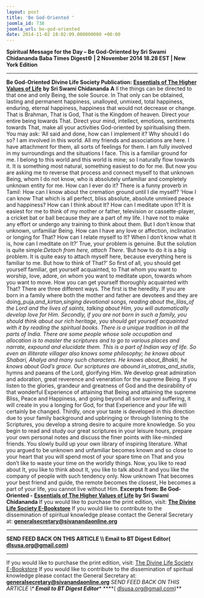 ```yaml
---
layout: post
title: 'Be God-Oriented '
joomla_id: 738
joomla_url: be-god-oriented
date: 2014-11-02 18:02:09.000000000 +00:00
---
```

**Spiritual Message for the Day – Be God-Oriented by Sri Swami Chidananda**
**Baba Times Digest© | 2 November 2014 18.28 EST | New York Edition**
* * *  
**Be God-Oriented**
**Divine Life Society Publication:** [**Essentials of The Higher Values of Life**](http://www.dlshq.org/download/highervalues.htm#_VPID_2) **by Sri Swami Chidananda**
**A** ll the things can be directed to that one and only Being, the sole Source. In That only can be obtained, lasting and permanent happiness, unalloyed, unmixed, total happiness, enduring, eternal happiness, happiness that would not decrease or change. That is Brahman, That is God, That is the Kingdom of heaven. Direct your entire being towards That. Direct your mind, intellect, emotions, sentiments towards That, make all your activities God-oriented by spiritualising them.
You may ask: ‘All said and done, how can I implement it? Why should I do so? I am involved in this world. All my friends and associations are here. I have attachment for them, all sorts of feelings for them. I am fully involved in my surroundings and the situations I face. This is a familiar ground for me. I belong to this world and this world is mine; so I naturally flow towards it. It is something most natural, something easiest to do for me. But now you are asking me to reverse that process and connect myself to that unknown Being, whom I do not know, who is absolutely unfamiliar and completely unknown entity for me. How can I ever do it? There is a funny proverb in Tamil: How can I know about the cremation ground until I die myself?
‘How I can know That which is all perfect, bliss absolute, absolute unmixed peace and happiness? How can I think about It? How can I meditate upon It? It is easiest for me to think of my mother or father, television or cassette-player, a cricket bat or ball because they are a part of my life. I have not to make any effort or undergo any training to think about them. But I don’t know that unknown, unfamiliar Being. How can I have any love or affection, inclination or longing for That? How can I relate myself to It? When I don’t know what It is, how can I meditate on It?’
True, your problem is genuine. But the solution is quite simple:_Detach from here, attach There_.
‘But how to do it is a big problem. It is quite easy to attach myself here, because everything here is familiar to me. But how to think of That?’
So first of all, you should get yourself familiar, get yourself acquainted, to That whom you want to worship, love, adore, on whom you want to meditate upon, towards whom you want to move.
How you can get yourself thoroughly acquainted with That? There are three different ways. The first is the heredity. If you are born in a family where both the mother and father are devotees and they are doing_puja,_and_kirtan,_singing devotional songs, reading about the_lilas_of the Lord and the lives of saints, talking about Him, you will automatically develop love for Him.
Secondly, if you are not born in such a family, you should think about our rich heritage, you should get yourself acquainted with it by reading the spiritual books. There is a unique tradition in all the parts of India. There are some people whose sole occupation and allocation is to master the scriptures and to go to various places and narrate, expound and elucidate them. This is a part of Indian way of life. So even an illiterate villager also knows some philosophy; he knows about Shabari, Ahalya and many such characters. He knows about_Bhakti_, he knows about God’s grace.
Our scriptures are abound in_stotras_and_stutis_, hymns and paeans of the Lord, glorifying Him. We develop great admiration and adoration, great reverence and veneration for the supreme Being. If you listen to the glories, grandeur and greatness of God and the desirability of that wonderful Experience of attaining that Being and attaining the supreme Bliss, Peace and Happiness, and going beyond all sorrow and suffering, it will create in you a longing for God, for that Experience and your life will certainly be changed.
Thirdly, once your taste is developed in this direction due to your family background and upbringing or through listening to the Scriptures, you develop a strong desire to acquire more knowledge. So you begin to read and study our great scriptures in your leisure hours, prepare your own personal notes and discuss the finer points with like-minded friends. You slowly build up your own library of inspiring literature. What you argued to be unknown and unfamiliar becomes known and so close to your heart that you will spend most of your spare time on That and you don’t like to waste your time on the worldly things. Now, you like to read about It, you like to think about It, you like to talk about It and you like the company of people with such tendency only. Now unknown That becomes your best friend and guide, the remote becomes the closest, He becomes a part of your life, you cannot live without Him.
**Excerpts from:**  **Be God-Oriented -** [**Essentials of The Higher Values of Life**](http://www.dlshq.org/download/highervalues.htm#_VPID_2) **by Sri Swami Chidananda**
If you would like to purchase the print edition, visit: **[The Divine Life Society E-Bookstore](http://www.dlshq.org/download/download.htm)**
If you would like to contribute to the dissemination of spiritual knowledge please contact the General Secretary at: [](mailto:%20%3Cscript%20type=%27text/javascript%27%3E%20%3C%21--%20var%20prefix%20=%20%27ma%27%20+%20%27il%27%20+%20%27to%27;%20var%20path%20=%20%27hr%27%20+%20%27ef%27%20+%20%27=%27;%20var%20addy57016%20=%20%27generalsecretary%27%20+%20%27@%27;%20addy57016%20=%20addy57016%20+%20%27sivanandaonline%27%20+%20%27.%27%20+%20%27org%27;%20document.write%28%27%3Ca%20%27%20+%20path%20+%20%27%5C%27%27%20+%20prefix%20+%20%27:%27%20+%20addy57016%20+%20%27%5C%27%3E%27%29;%20document.write%28addy57016%29;%20document.write%28%27%3C%5C/a%3E%27%29;%20//--%3E%5Cn%20%3C/script%3E%3Cscript%20type=%27text/javascript%27%3E%20%3C%21--%20document.write%28%27%3Cspan%20style=%5C%27display:%20none;%5C%27%3E%27%29;%20//--%3E%20%3C/script%3EThis%20email%20address%20is%20being%20protected%20from%20spambots.%20You%20need%20JavaScript%20enabled%20to%20view%20it.%20%3Cscript%20type=%27text/javascript%27%3E%20%3C%21--%20document.write%28%27%3C/%27%29;%20document.write%28%27span%3E%27%29;%20//--%3E%20%3C/script%3E?subject=Contribution%20to%20Dissemination%20of%20Spiritual%20Knowledge) **generalsecretary@sivanandaonline.org**
****
**SEND FEED BACK ON THIS ARTICLE \\\ Email to BT Digest Editor[](mailto:%20%3Cscript%20type=%27text/javascript%27%3E%20%3C%21--%20var%20prefix%20=%20%27ma%27%20+%20%27il%27%20+%20%27to%27;%20var%20path%20=%20%27hr%27%20+%20%27ef%27%20+%20%27=%27;%20var%20addy72654%20=%20%27dlsusa.org%27%20+%20%27@%27;%20addy72654%20=%20addy72654%20+%20%27gmail%27%20+%20%27.%27%20+%20%27com%27;%20document.write%28%27%3Ca%20%27%20+%20path%20+%20%27%5C%27%27%20+%20prefix%20+%20%27:%27%20+%20addy72654%20+%20%27%5C%27%3E%27%29;%20document.write%28addy72654%29;%20document.write%28%27%3C%5C/a%3E%27%29;%20//--%3E%5Cn%20%3C/script%3E%3Cscript%20type=%27text/javascript%27%3E%20%3C%21--%20document.write%28%27%3Cspan%20style=%5C%27display:%20none;%5C%27%3E%27%29;%20//--%3E%20%3C/script%3EThis%20email%20address%20is%20being%20protected%20from%20spambots.%20You%20need%20JavaScript%20enabled%20to%20view%20it.%20%3Cscript%20type=%27text/javascript%27%3E%20%3C%21--%20document.write%28%27%3C/%27%29;%20document.write%28%27span%3E%27%29;%20//--%3E%20%3C/script%3E?subject=DLS%20Posts)( [dlsusa.org@gmail.com](mailto:dlsusa.org@gmail.com))**
* * *
  
If you would like to purchase the print edition, visit: [The Divine Life Society E-Bookstore](http://www.dlshq.org/download/download.htm)
If you would like to contribute to the dissemination of spiritual knowledge please contact the General Secretary at: **[generalsecretary@sivanandaonline.org](mailto:generalsecretary@sivanandaonline.org)**
**SEND FEED BACK ON THIS ARTICLE \\\**  **Email to BT Digest Editor**** [](mailto:%20%3Cscript%20type=%27text/javascript%27%3E%20%3C%21--%20var%20prefix%20=%20%27ma%27%20+%20%27il%27%20+%20%27to%27;%20var%20path%20=%20%27hr%27%20+%20%27ef%27%20+%20%27=%27;%20var%20addy72654%20=%20%27dlsusa.org%27%20+%20%27@%27;%20addy72654%20=%20addy72654%20+%20%27gmail%27%20+%20%27.%27%20+%20%27com%27;%20document.write%28%27%3Ca%20%27%20+%20path%20+%20%27%5C%27%27%20+%20prefix%20+%20%27:%27%20+%20addy72654%20+%20%27%5C%27%3E%27%29;%20document.write%28addy72654%29;%20document.write%28%27%3C%5C/a%3E%27%29;%20//--%3E%5Cn%20%3C/script%3E%3Cscript%20type=%27text/javascript%27%3E%20%3C%21--%20document.write%28%27%3Cspan%20style=%5C%27display:%20none;%5C%27%3E%27%29;%20//--%3E%20%3C/script%3EThis%20email%20address%20is%20being%20protected%20from%20spambots.%20You%20need%20JavaScript%20enabled%20to%20view%20it.%20%3Cscript%20type=%27text/javascript%27%3E%20%3C%21--%20document.write%28%27%3C/%27%29;%20document.write%28%27span%3E%27%29;%20//--%3E%20%3C/script%3E?subject=DLS%20Posts)****( [dlsusa.org@gmail.com](mailto:dlsusa.org@gmail.com))**  
